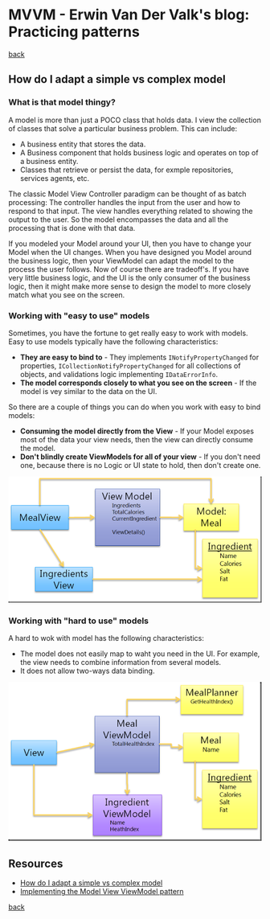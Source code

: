# MVVM - Erwin Van Der Valk's blog: Practicing patterns

[back](../README.md)

## How do I adapt a simple vs complex model

### What is that model thingy?

A model is more than just a POCO class that holds data. I view the collection of classes that solve a particular business problem. This can include:

- A business entity that stores the data.
- A Business component that holds business logic and operates on top of a business entity.
- Classes that retrieve or persist the data, for exmple repositories, services agents, etc.

The classic Model View Controller paradigm can be thought of as batch processing: The controller handles the input from the user and how to respond to that input. The view handles everything related to showing the output to the user. So the model encompasses the data and all the processing that is done with that data.

If you modeled your Model around your UI, then you have to change your Model when the UI changes. When you have designed you Model around the business logic, then your ViewModel can adapt the model to the process the user follows. Now of course there are tradeoff's. If you have very little business logic, and the UI is the only consumer of the business logic, then it might make more sense to design the model to more closely match what you see on the screen.

### Working with "easy to use" models

Sometimes, you have the fortune to get really easy to work with models. Easy to use models typically have the following characteristics:

- **They are easy to bind to** - They implements `INotifyPropertyChanged` for properties, `ICollectionNotifyPropertyChanged` for all collections of objects, and validations logic implementing `IDataErrorInfo`.
- **The model corresponds closely to what you see on the screen** - If the model is vey similar to the data on the UI.

So there are a couple of things you can do when you work with easy to bind models:

- **Consuming the model directly from the View** - If your Model exposes most of the data your view needs, then the view can directly consume the model.
- **Don't blindly create ViewModels for all of your view** - If you don't need one, because there is no Logic or UI state to hold, then don't create one.

![Simple Model MVVM](./assets/simple-model-mvvm.png "simple-model-mvvm")

### Working with "hard to use" models

A hard to wok with model has the following characteristics:

- The model does not easily map to waht you need in the UI. For example, the view needs to combine information from several models.
- It does not allow two-ways data binding.

![Complex Model MVVM](./assets/complex-model-mvvm.png "complex-model-mvvm")

## Resources

- [How do I adapt a simple vs complex model](https://docs.microsoft.com/en-us/archive/blogs/erwinvandervalk/how-do-i-adapt-a-simple-vs-complex-model)
- [Implementing the Model View ViewModel pattern](https://docs.microsoft.com/en-us/archive/blogs/erwinvandervalk/implementing-the-model-view-viewmodel-pattern)

[back](../README.md)

